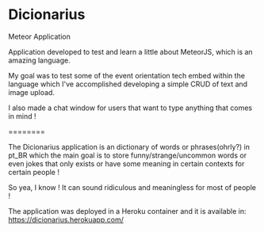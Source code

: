 # Dicionarius

Meteor Application 

Application developed to test and learn a little about MeteorJS, which is an amazing language.

My goal was to test some of the event orientation tech embed within the language which I've accomplished developing a simple CRUD of text and image upload.

I also made a chat window for users that want to type anything that comes in mind !

========

The Dicionarius application is an dictionary of words or phrases(ohrly?) in pt_BR which the main goal is to store funny/strange/uncommon words or even jokes that only exists or have some meaning in certain contexts for certain people ! 

So yea, I know ! It can sound ridiculous and meaningless for most of people ! 


The application was deployed in a Heroku container and it is available in: https://dicionarius.herokuapp.com/
